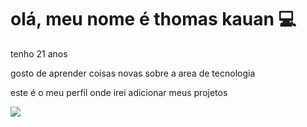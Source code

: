 <h1>olá, meu nome é thomas kauan 💻</h1>
<p>tenho 21 anos<p>
<p>gosto de aprender coisas novas sobre a area de tecnologia</p>
<p>este é o meu perfil onde irei adicionar meus projetos</p>
<div>
<img src="https://img.shields.io/badge/Instagram-E4405F?style=for-the-badge&logo=instagram&logoColor=white"(https://www.instagram.com/thxmzksx/?next=%2F)
</div>
